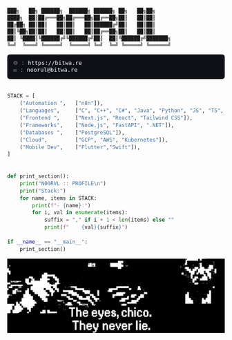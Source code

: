 ```
███╗   ██╗ ██████╗  ██████╗ ██████╗ ██╗   ██╗██╗     
████╗  ██║██╔═══██╗██╔═══██╗██╔══██╗██║   ██║██║     
██╔██╗ ██║██║   ██║██║   ██║██████╔╝██║   ██║██║     
██║╚██╗██║██║   ██║██║   ██║██╔══██╗██║   ██║██║     
██║ ╚████║╚██████╔╝╚██████╔╝██║  ██║╚██████╔╝███████╗
╚═╝  ╚═══╝ ╚═════╝  ╚═════╝ ╚═╝  ╚═╝ ╚═════╝ ╚══════╝

```

<pre style="background:#0d1117;padding:12px 14px;border-radius:6px;line-height:1.25;overflow:auto;font-size:13px">
<span style="color:#8b949e">🌐︎ : </span><a href="https://bitwa.re" style="color:#ffffff;text-decoration:none">https://bitwa.re</a>
<span style="color:#8b949e">✉️ : </span><a href="mailto:noorul@bitwa.re" style="color:#ffffff;text-decoration:none">noorul@bitwa.re</a>
</pre>

```python

STACK = [
    ("Automation ",   ["n8n"]),
    ("Languages",     ["C", "C++", "C#", "Java", "Python", "JS", "TS", "R"]),
    ("Frontend ",     ["Next.js", "React", "Tailwind CSS"]),
    ("Frameworks",    ["Node.js", "FastAPI", ".NET"]),
    ("Databases ",    ["PostgreSQL"]),
    ("Cloud",         ["GCP", "AWS", "Kubernetes"]),
    ("Mobile Dev",    ["Flutter","Swift"]),
]


def print_section():
    print("N00RVL :: PROFILE\n")
    print("Stack:")
    for name, items in STACK:
        print(f"- {name}:")
        for i, val in enumerate(items):
            suffix = "," if i + 1 < len(items) else ""
            print(f"    {val}{suffix}")

if __name__ == "__main__":
    print_section()
```

![](assets/scrf.svg)
